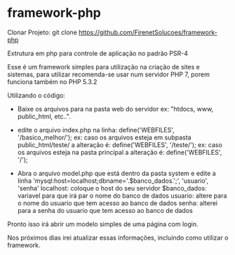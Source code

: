 

# framework-php

Clonar Projeto:
git clone https://github.com/FirenetSolucoes/framework-php

Extrutura em php para controle de aplicação no padrão PSR-4

Esse é um framework simples para utilização na criação de sites e sistemas, para utilizar recomenda-se usar num servidor PHP 7, porem funciona também no PHP 5.3.2

Utilizando o código:

- Baixe os arquivos para na pasta web do servidor ex: "htdocs, www, public_html, etc..".

- edite o arquivo index.php na linha: define('WEBFILES', '/basico_melhor/');
ex: caso os arquivos esteja em subpasta public_html/teste/ a alteração é:
define('WEBFILES', '/teste/');
ex: caso os arquivos esteja na pasta principal a alteração é:
define('WEBFILES', '/');

- Abra o arquivo model.php que está dentro da pasta system e edite a linha
'mysql:host=localhost;dbname='.$banco_dados.';', 'usuario', 'senha'
localhost: coloque o host do seu servidor
$banco_dados: variavel para que irá par o nome do banco de dados
usuario: altere para o nome do usuario que tem acesso ao banco de dados
senha: alterei para a senha do usuario que tem acesso ao banco de dados

Pronto isso irá abrir um modelo simples de uma página com login.

Nos próximos dias irei atualizar essas informações, incluindo como utilizar o framework.
